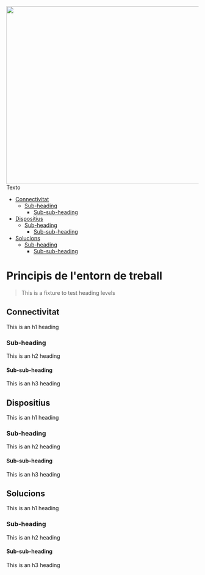 <html lang="en">
 <head>
      <link rel="stylesheet" href="style.css">
</map>

 <body>
  
<div class="contenedor">

<img id="Image-Maps-Com-image-maps-2020-03-02-101123" src="https://www.image-maps.com/m/private/0/o0pl2vn8eltf85ddhklg530ei4_et.jpg" border="0" width="1037" height="465" orgWidth="1037" orgHeight="465" usemap="#image-maps-2020-03-02-101123" alt="" />
<map name="image-maps-2020-03-02-101123" id="ImageMapsCom-image-maps-2020-03-02-101123">
<area  alt="" title="" href="www.principisET.com" shape="rect" coords="6,372,723,422" style="outline:none;" target="_self"     />
<area shape="rect" coords="1035,463,1037,465" alt="Image Map" style="outline:none;" title="Image Map" href="http://www.image-maps.com/index.php?aff=mapped_users_106568" />
 
</map>

<div class="texto-encima">Texto</div>

</div>
  
 </body>
 
</html>

- [Connectivitat](#Connectivitat)
  * [Sub-heading](#sub-heading)
    + [Sub-sub-heading](#sub-sub-heading)
- [Dispositius](#Dispositius)
  * [Sub-heading](#sub-heading-1)
    + [Sub-sub-heading](#sub-sub-heading-1)
- [Solucions](#Solucions)
  * [Sub-heading](#sub-heading-2)
    + [Sub-sub-heading](#sub-sub-heading-2)


# Principis de l'entorn de treball

> This is a fixture to test heading levels

<!-- toc -->

## Connectivitat

This is an h1 heading

### Sub-heading

This is an h2 heading

#### Sub-sub-heading

This is an h3 heading

## Dispositius

This is an h1 heading

### Sub-heading

This is an h2 heading

#### Sub-sub-heading

This is an h3 heading

## Solucions

This is an h1 heading

### Sub-heading

This is an h2 heading

#### Sub-sub-heading

This is an h3 heading

